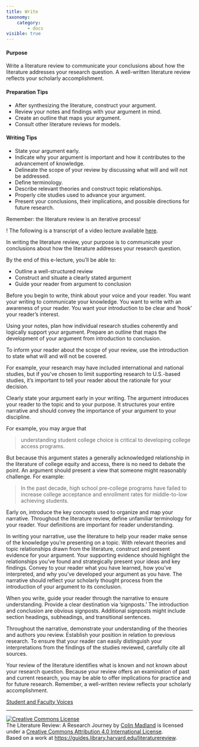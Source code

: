 ```yaml
---
title: Write
taxonomy:
    category:
        - docs
visible: true
---
```


#### Purpose

Write a literature review to communicate your conclusions about how the literature addresses your research question. A well-written literature review reflects your scholarly accomplishment.

#### Preparation Tips

-  After synthesizing the literature, construct your argument.
-  Review your notes and findings with your argument in mind.
-  Create an outline that maps your argument.
-  Consult other literature reviews for models.

#### Writing Tips

-  State your argument early.
-  Indicate why your argument is important and how it contributes to the advancement of knowledge.
-  Delineate the scope of your review by discussing what will and will not be addressed.
-  Define terminology.
-  Describe relevant theories and construct topic relationships.
-  Properly cite studies used to advance your argument.
-  Present your conclusions, their implications, and possible directions for future research.

Remember: the literature review is an iterative process!

! The following is a transcript of a video lecture available [here](http://gseacademic.harvard.edu/~instruct/gutman_library/litreview/write/player.html).

In writing the literature review, your purpose is to communicate your conclusions about how the literature addresses your research question.

By the end of this e-lecture, you’ll be able to:
- Outline a well-structured review
- Construct and situate a clearly stated argument
- Guide your reader from argument to conclusion

Before you begin to write, think about your voice and your reader. You want your writing to communicate your knowledge. You want to write with an awareness of your reader. You want your introduction to be clear and ‘hook’ your reader’s interest.

Using your notes, plan how individual research studies coherently and logically support your argument. Prepare an outline that maps the development of your argument from introduction to conclusion.

To inform your reader about the scope of your review, use the introduction to state what will and will not be covered.

For example, your research may have included international and national studies, but if you’ve chosen to limit supporting research to U.S.-based studies, it’s important to tell your reader about the rationale for your decision.

Clearly state your argument early in your writing. The argument introduces your reader to the topic and to your purpose. It structures your entire narrative and should convey the importance of your argument to your discipline.

For example, you may argue that
> understanding student college choice is critical to developing college access programs.

But because this argument states a generally acknowledged relationship in the literature of college equity and access, there is no need to debate the point. An argument should present a view that someone might reasonably challenge. For example:
> In the past decade, high school pre-college programs have failed to increase college acceptance and enrollment rates for middle-to-low achieving students.

Early on, introduce the key concepts used to organize and map your narrative. Throughout the literature review, define unfamiliar terminology for your reader. Your definitions are important for reader understanding.

In writing your narrative, use the literature to help your reader make sense of the knowledge you’re presenting on a topic. With relevant theories and topic relationships drawn from the literature, construct and present evidence for your argument. Your supporting evidence should highlight the relationships you’ve found and strategically present your ideas and key findings. Convey to your reader what you have learned, how you’ve interpreted, and why you’ve developed your argument as you have. The narrative should reflect your scholarly thought process from the introduction of your argument to its conclusion.

When you write, guide your reader through the narrative to ensure understanding. Provide a clear destination via ‘signposts.’ The introduction and conclusion are obvious signposts. Additional signposts might include section headings, subheadings, and transitional sentences.

Throughout the narrative, demonstrate your understanding of the theories and authors you review. Establish your position in relation to previous research. To ensure that your reader can easily distinguish your interpretations from the findings of the studies reviewed, carefully cite all sources.

Your review of the literature identifies what is known and not known about your research question. Because your review offers an examination of past and current research, you may be able to offer implications for practice and for future research. Remember, a well-written review reflects your scholarly accomplishment.

[Student and Faculty Voices](https://guides.library.harvard.edu/c.php?g=310271&p=2071510#s-lg-box-6323440)

---

<a rel="license" href="http://creativecommons.org/licenses/by/4.0/"><img alt="Creative Commons License" style="border-width:0" src="https://i.creativecommons.org/l/by/4.0/88x31.png" /></a><br /><span xmlns:dct="http://purl.org/dc/terms/" property="dct:title">The Literature Review: A Research Journey</span> by <a xmlns:cc="http://creativecommons.org/ns#" href="https://lit.madland.ca/home/how-to-lit-review" property="cc:attributionName" rel="cc:attributionURL">Colin Madland</a> is licensed under a <a rel="license" href="http://creativecommons.org/licenses/by/4.0/">Creative Commons Attribution 4.0 International License</a>.<br />Based on a work at <a xmlns:dct="http://purl.org/dc/terms/" href="https://guides.library.harvard.edu/literaturereview" rel="dct:source">https://guides.library.harvard.edu/literaturereview</a>.
